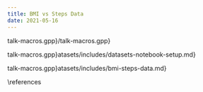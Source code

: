 ```yaml
---
title: BMI vs Steps Data
date: 2021-05-16
---
```



talk-macros.gpp}/talk-macros.gpp}

talk-macros.gpp}atasets/includes/datasets-notebook-setup.md}

talk-macros.gpp}atasets/includes/bmi-steps-data.md}

\references
